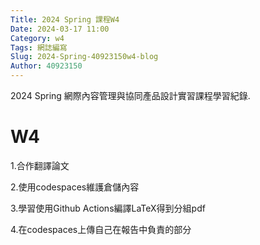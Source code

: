 ```yaml
---
Title: 2024 Spring 課程W4
Date: 2024-03-17 11:00
Category: w4
Tags: 網誌編寫
Slug: 2024-Spring-40923150w4-blog
Author: 40923150
---
```


2024 Spring 網際內容管理與協同產品設計實習課程學習紀錄.

<!-- PELICAN_END_SUMMARY -->

# W4
1.合作翻譯論文

2.使用codespaces維護倉儲內容

3.學習使用Github Actions編譯LaTeX得到分組pdf

4.在codespaces上傳自己在報告中負責的部分